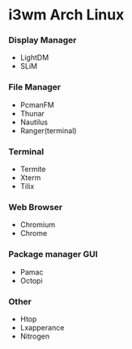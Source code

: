# i3wm Arch Linux

### Display Manager
- LightDM
- SLiM

### File Manager
- PcmanFM
- Thunar
- Nautilus
- Ranger(terminal)

### Terminal
- Termite
- Xterm
- Tilix

### Web Browser
- Chromium
- Chrome

### Package manager GUI
- Pamac
- Octopi

### Other
- Htop
- Lxapperance
- Nitrogen
